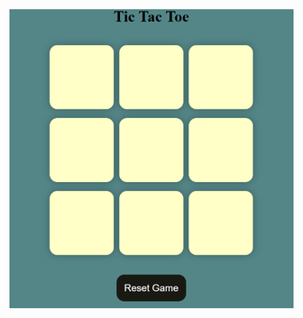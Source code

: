  <img src="https://github.com/Viraj-prodigy-Task/Prodigy-WD-03/blob/main/Tic%20Tac%20Toe.png" alt="Tic-Tae-Toe Game">
